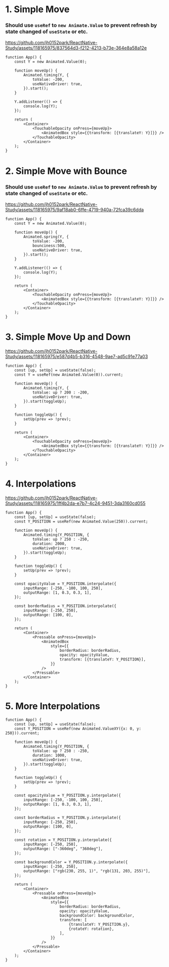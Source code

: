 # 1. Simple Move

### Should use `useRef` to `new Animate.Value` to prevent refresh by state changed of `useState` or etc.

https://github.com/jh0152park/ReactNative-Study/assets/118165975/837564d3-f212-4213-b73e-364e8a58a12e

```JS
function App() {
    const Y = new Animated.Value(0);

    function moveUp() {
        Animated.timing(Y, {
            toValue: -200,
            useNativeDriver: true,
        }).start();
    }

    Y.addListener(() => {
        console.log(Y);
    });

    return (
        <Container>
            <TouchableOpacity onPress={moveUp}>
                <AnimatedBox style={{transform: [{translateY: Y}]}} />
            </TouchableOpacity>
        </Container>
    );
}
```

# 2. Simple Move with Bounce

### Should use `useRef` to `new Animate.Value` to prevent refresh by state changed of `useState` or etc.

https://github.com/jh0152park/ReactNative-Study/assets/118165975/9af18ab0-6ffe-4719-940a-72fca39c6dda

```JS
function App() {
    const Y = new Animated.Value(0);

    function moveUp() {
        Animated.spring(Y, {
            toValue: -200,
            bounciness:500,
            useNativeDriver: true,
        }).start();
    }

    Y.addListener(() => {
        console.log(Y);
    });

    return (
        <Container>
            <TouchableOpacity onPress={moveUp}>
                <AnimatedBox style={{transform: [{translateY: Y}]}} />
            </TouchableOpacity>
        </Container>
    );
}
```

# 3. Simple Move Up and Down

https://github.com/jh0152park/ReactNative-Study/assets/118165975/e587d4b5-b316-4548-9ae7-ad5c91e77a03

```JS
function App() {
    const [up, setUp] = useState(false);
    const Y = useRef(new Animated.Value(0)).current;

    function moveUp() {
        Animated.timing(Y, {
            toValue: up ? 200 : -200,
            useNativeDriver: true,
        }).start(toggleUp);
    }

    function toggleUp() {
        setUp(prev => !prev);
    }

    return (
        <Container>
            <TouchableOpacity onPress={moveUp}>
                <AnimatedBox style={{transform: [{translateY: Y}]}} />
            </TouchableOpacity>
        </Container>
    );
}
```

# 4. Interpolations


https://github.com/jh0152park/ReactNative-Study/assets/118165975/1ff4b2da-e7b7-4c24-9451-3da3160cd055


```JS
function App() {
    const [up, setUp] = useState(false);
    const Y_POSITION = useRef(new Animated.Value(250)).current;

    function moveUp() {
        Animated.timing(Y_POSITION, {
            toValue: up ? 250 : -250,
            duration: 2000,
            useNativeDriver: true,
        }).start(toggleUp);
    }

    function toggleUp() {
        setUp(prev => !prev);
    }

    const opacityValue = Y_POSITION.interpolate({
        inputRange: [-250, -100, 100, 250],
        outputRange: [1, 0.3, 0.3, 1],
    });

    const borderRadius = Y_POSITION.interpolate({
        inputRange: [-250, 250],
        outputRange: [100, 0],
    });

    return (
        <Container>
            <Pressable onPress={moveUp}>
                <AnimatedBox
                    style={{
                        borderRadius: borderRadius,
                        opacity: opacityValue,
                        transform: [{translateY: Y_POSITION}],
                    }}
                />
            </Pressable>
        </Container>
    );
}
```

# 5. More Interpolations

```JS
function App() {
    const [up, setUp] = useState(false);
    const Y_POSITION = useRef(new Animated.ValueXY({x: 0, y: 250})).current;

    function moveUp() {
        Animated.timing(Y_POSITION, {
            toValue: up ? 250 : -250,
            duration: 1000,
            useNativeDriver: true,
        }).start(toggleUp);
    }

    function toggleUp() {
        setUp(prev => !prev);
    }

    const opacityValue = Y_POSITION.y.interpolate({
        inputRange: [-250, -100, 100, 250],
        outputRange: [1, 0.3, 0.3, 1],
    });

    const borderRadius = Y_POSITION.y.interpolate({
        inputRange: [-250, 250],
        outputRange: [100, 0],
    });

    const rotation = Y_POSITION.y.interpolate({
        inputRange: [-250, 250],
        outputRange: ["-360deg", "360deg"],
    });

    const backgroundColor = Y_POSITION.y.interpolate({
        inputRange: [-250, 250],
        outputRange: ["rgb(230, 255, 1)", "rgb(131, 203, 255)"],
    });

    return (
        <Container>
            <Pressable onPress={moveUp}>
                <AnimatedBox
                    style={{
                        borderRadius: borderRadius,
                        opacity: opacityValue,
                        backgroundColor: backgroundColor,
                        transform: [
                            {translateY: Y_POSITION.y},
                            {rotateY: rotation},
                        ],
                    }}
                />
            </Pressable>
        </Container>
    );
}
```
